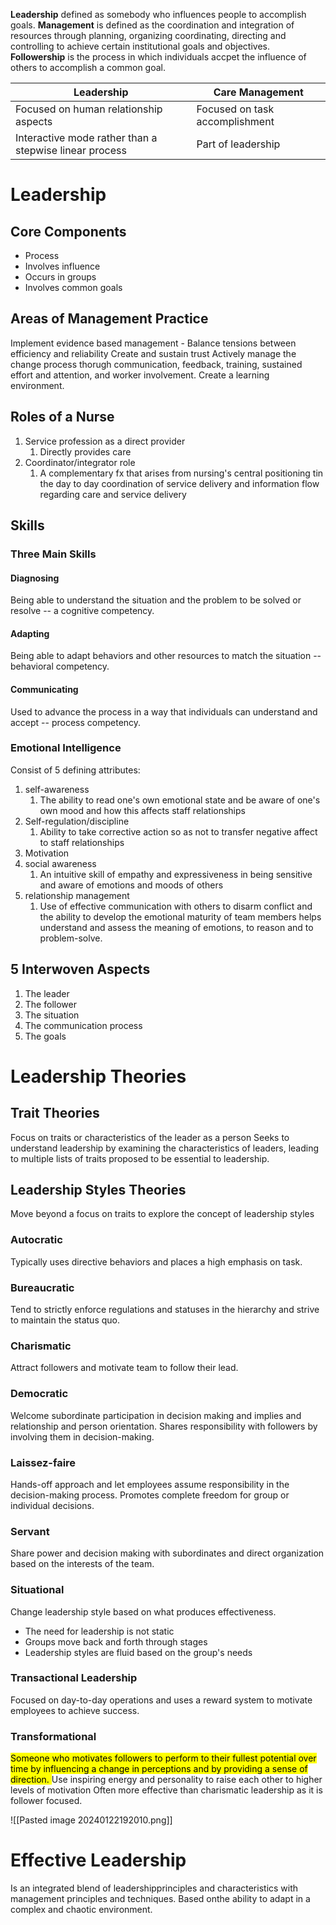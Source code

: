 **Leadership** defined as somebody who influences people to accomplish goals. 
**Management** is defined as the coordination and integration of resources through planning, organizing coordinating, directing and controlling to achieve certain institutional goals and objectives. 
**Followership** is the process in which individuals accpet the influence of others to accomplish a common goal.

| Leadership                            | Care Management                |
| ------------------------------------- | ------------------------------ |
| Focused on human relationship aspects | Focused on task accomplishment |
| Interactive mode rather than a stepwise linear process                                      | Part of leadership                               |
# Leadership
## Core Components
- Process
- Involves influence
- Occurs in groups
- Involves common goals
## Areas of Management Practice
Implement evidence based management - 
Balance tensions between efficiency and reliability
Create and sustain trust
Actively manage the change process thorugh communication, feedback, training, sustained effort and attention, and worker involvement. 
Create a learning environment. 
## Roles of a Nurse
1. Service profession as a direct provider
	1. Directly provides care
2. Coordinator/integrator role
	1. A complementary fx that arises from nursing's central positioning tin the day to day coordination of service delivery and information flow regarding care and service delivery
## Skills
### Three Main Skills
#### Diagnosing
Being able to understand the situation and the problem to be solved or resolve -- a cognitive competency.
#### Adapting
Being able to adapt behaviors and other resources to match the situation -- behavioral competency.
#### Communicating 
Used to advance the process in a way that individuals can understand and accept -- process competency. 
### Emotional Intelligence 
Consist of 5 defining attributes:
1. self-awareness
	1. The ability to read one's own emotional state and be aware of one's own mood and how this affects staff relationships
2. Self-regulation/discipline
	1. Ability to take corrective action so as not to transfer negative affect to staff relationships 
3. Motivation
4. social awareness
	1. An intuitive skill of empathy and expressiveness in being sensitive and aware of emotions and moods of others
5. relationship management
	1. Use of effective communication with others to disarm conflict and the ability to develop the emotional maturity of team members
helps understand and assess the meaning of emotions, to reason and to problem-solve. 
## 5 Interwoven Aspects
1. The leader
2. The follower
3. The situation
4. The communication process
5. The goals
# Leadership Theories
## Trait Theories
Focus on traits or characteristics of the leader as a person
Seeks to understand leadership by examining the characteristics of leaders, leading to multiple lists of traits proposed to be essential to leadership. 
## Leadership Styles Theories
Move beyond a focus on traits to explore the concept of leadership styles
### Autocratic
Typically uses directive behaviors and places a high emphasis on task. 
### Bureaucratic
Tend to strictly enforce regulations and statuses in the hierarchy and strive to maintain the status quo. 
### Charismatic
Attract followers and motivate team to follow their lead. 
### Democratic
Welcome subordinate participation in decision making and implies and relationship and person orientation. 
Shares responsibility with followers by involving them in decision-making. 
### Laissez-faire
Hands-off approach and let employees assume responsibility in the decision-making process. 
Promotes complete freedom for group or individual decisions. 
### Servant
Share power and decision making with subordinates and direct organization based on the interests of the team. 
### Situational
Change leadership style based on what produces effectiveness. 
- The need for leadership is not static
- Groups move back and forth through stages
- Leadership styles are fluid based on the group's needs
### Transactional Leadership 
Focused on day-to-day operations and uses a reward system to motivate employees to achieve success.
### Transformational 
<mark class="hltr-yellow">Someone who motivates followers to perform to their fullest potential over time by influencing a change in perceptions and by providing a sense of direction. </mark>
Use inspiring energy and personality to raise each other to higher levels of motivation
Often more effective than charismatic leadership as it is follower focused. 

![[Pasted image 20240122192010.png]]

# Effective Leadership 
Is an integrated blend of leadershipprinciples and characteristics with management principles and techniques.
Based onthe ability to adapt in a complex and chaotic environment. 